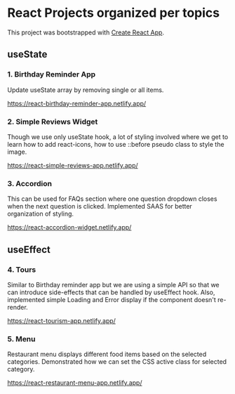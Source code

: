 # React Projects organized per topics

This project was bootstrapped with [Create React App](https://github.com/facebook/create-react-app).

## useState

### 1. Birthday Reminder App

Update useState array by removing single or all items.

https://react-birthday-reminder-app.netlify.app/

### 2. Simple Reviews Widget

Though we use only useState hook, a lot of styling involved where we get to learn how to add react-icons, how to use ::before pseudo class to style the image.

https://react-simple-reviews-app.netlify.app/

### 3. Accordion

This can be used for FAQs section where one question dropdown closes when the next question is clicked. Implemented SAAS for better organization of styling.

https://react-accordion-widget.netlify.app/

## useEffect

### 4. Tours

Similar to Birthday reminder app but we are using a simple API so that we can introduce side-effects that can be handled by useEffect hook.
Also, implemented simple Loading and Error display if the component doesn't re-render.

https://react-tourism-app.netlify.app/

### 5. Menu

Restaurant menu displays different food items based on the selected categories. Demonstrated how we can set the CSS active class for selected category.

https://react-restaurant-menu-app.netlify.app/
